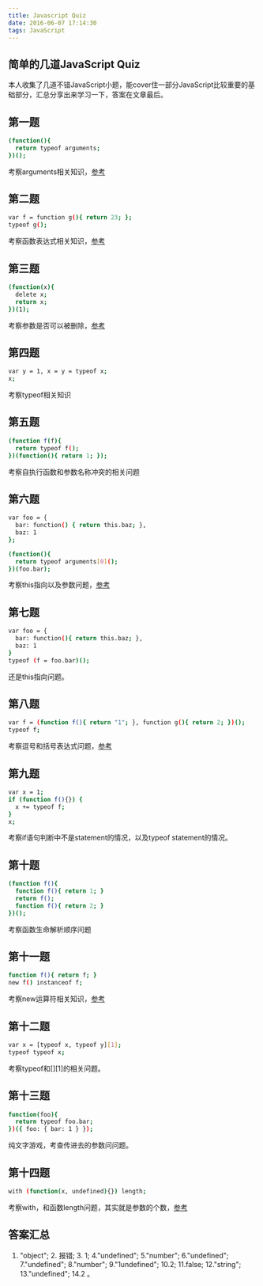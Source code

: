 ```yaml
---
title: Javascript Quiz
date: 2016-06-07 17:14:30
tags: JavaScript
---
```


## 简单的几道JavaScript Quiz

本人收集了几道不错JavaScript小题，能cover住一部分JavaScript比较重要的基础部分，汇总分享出来学习一下，答案在文章最后。

## 第一题

``` bash
(function(){ 
  return typeof arguments; 
})();
``` 

考察arguments相关知识，[参考](https://developer.mozilla.org/zh-CN/docs/JavaScript/Reference/Operators/typeof)

## 第二题

``` bash
var f = function g(){ return 23; }; 
typeof g();
``` 

考察函数表达式相关知识，[参考](http://kangax.github.io/nfe/)

## 第三题

``` bash
(function(x){ 
  delete x; 
  return x; 
})(1);
``` 

考察参数是否可以被删除，[参考](http://perfectionkills.com/understanding-delete/)

## 第四题

``` bash
var y = 1, x = y = typeof x; 
x;
``` 

考察typeof相关知识

## 第五题

``` bash
(function f(f){ 
  return typeof f(); 
})(function(){ return 1; });
``` 

考察自执行函数和参数名称冲突的相关问题

## 第六题

``` bash
var foo = {  
  bar: function() { return this.baz; },  
  baz: 1 
}; 

(function(){  
  return typeof arguments[0](); 
})(foo.bar);
``` 

考察this指向以及参数问题，[参考](https://developer.mozilla.org/en/Core_JavaScript_1.5_Reference/Operators/Special_Operators/this_Operator#Description)

## 第七题

``` bash
var foo = { 
  bar: function(){ return this.baz; }, 
  baz: 1 
} 
typeof (f = foo.bar)();
``` 

还是this指向问题。


## 第八题

``` bash
var f = (function f(){ return "1"; }, function g(){ return 2; })(); 
typeof f;
``` 

考察逗号和括号表达式问题，[参考](http://www.2ality.com/2012/09/expressions-vs-statements.html)

## 第九题

``` bash
var x = 1; 
if (function f(){}) { 
  x += typeof f; 
} 
x;
```

考察if语句判断中不是statement的情况，以及typeof statement的情况。

## 第十题

``` bash
(function f(){ 
  function f(){ return 1; } 
  return f(); 
  function f(){ return 2; } 
})();
```

考察函数生命解析顺序问题

## 第十一题

``` bash
function f(){ return f; } 
new f() instanceof f;
```

考察new运算符相关知识，[参考](http://www.cnblogs.com/aaronjs/archive/2012/07/04/2575570.html)

## 第十二题

``` bash
var x = [typeof x, typeof y][1];
typeof typeof x;
```

考察typeof和[][1]的相关问题。

## 第十三题

``` bash
function(foo){ 
  return typeof foo.bar; 
})({ foo: { bar: 1 } });
```

纯文字游戏，考查传进去的参数问问题。

## 第十四题

``` bash
with (function(x, undefined){}) length;
``` 

考察with，和函数length问题，其实就是参数的个数，[参考](http://developer.mozilla.org/en/docs/Core_JavaScript_1.5_Reference:Statements:with)


## 答案汇总
1. "object"; 2. 报错; 3. 1; 4."undefined"; 5."number"; 6."undefined"; 7."undefined"; 8."number"; 9."1undefined"; 10.2; 11.false; 12."string"; 13."undefined"; 14.2 。








